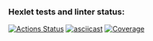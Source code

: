 ### Hexlet tests and linter status:
[![Actions Status](https://github.com/gabrvp/php-project-48/actions/workflows/hexlet-check.yml/badge.svg)](https://github.com/gabrvp/php-project-48/actions)
[![asciicast](https://asciinema.org/a/724663.svg)](https://asciinema.org/a/724663)
[![Coverage](https://sonarcloud.io/api/project_badges/measure?project=gabrvp_php-project-48&metric=coverage)](https://sonarcloud.io/summary/new_code?id=gabrvp_php-project-48)
